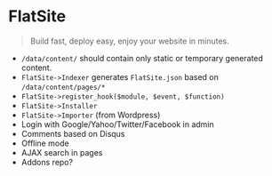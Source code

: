 FlatSite
========

> Build fast, deploy easy, enjoy your website in minutes.

* `/data/content/` should contain only static or temporary generated content.
* `FlatSite->Indexer` generates `FlatSite.json` based on `/data/content/pages/*` 
* `FlatSite->register_hook($module, $event, $function)`
* `FlatSite->Installer`
* `FlatSite->Importer` (from Wordpress)
* Login with Google/Yahoo/Twitter/Facebook in admin
* Comments based on Disqus
* Offline mode
* AJAX search in pages
* Addons repo?
